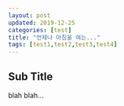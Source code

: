 ```yaml
---
layout: post
updated: 2019-12-25
categories: [test]
title: "언제나 아침을 여는..."
tags: [test1,test2,test3,test4]
---
```


## Sub Title

blah blah...